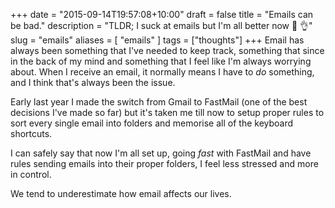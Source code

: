 +++
date = "2015-09-14T19:57:08+10:00"
draft = false
title = "Emails can be bad."
description = "TLDR; I suck at emails but I'm all better now 📮  👌"
slug = "emails"
aliases = [
	"emails"
]
tags = ["thoughts"]
+++
Email has always been something that I've needed to keep track, something that since in the back of my mind and something that I feel like I'm always worrying about. When I receive an email, it normally means I have to *do* something, and I think that's always been the issue.

Early last year I made the switch from Gmail to FastMail (one of the best decisions I've made so far) but it's taken me till now to setup proper rules to sort every single email into folders and memorise all of the keyboard shortcuts. 

I can safely say that now I'm all set up, going _fast_ with FastMail and have rules sending emails into their proper folders, I feel less stressed and more in control. 

We tend to underestimate how email affects our lives.
